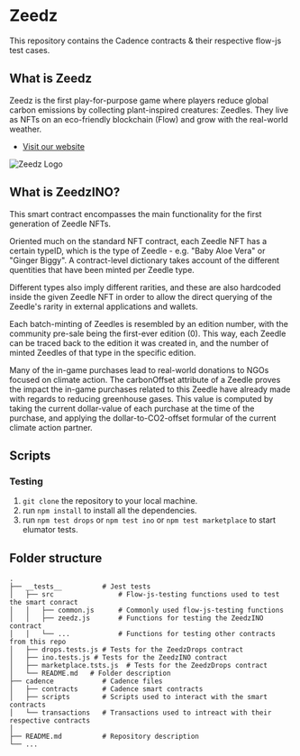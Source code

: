 # Zeedz

This repository contains the Cadence contracts & their respective flow-js test cases.

## What is Zeedz

Zeedz is the first play-for-purpose game where players reduce global carbon emissions by collecting plant-inspired creatures: Zeedles. They live as NFTs on an eco-friendly blockchain (Flow) and grow with the real-world weather.

- [Visit our website](https://www.zeedz.io)

![Zeedz Logo](https://d165cxmu8yeguz.cloudfront.net/assets/logo_temp.png)

## What is ZeedzINO?

This smart contract encompasses the main functionality for the first generation
of Zeedle NFTs.

Oriented much on the standard NFT contract, each Zeedle NFT has a certain typeID,
which is the type of Zeedle - e.g. "Baby Aloe Vera" or "Ginger Biggy". A contract-level
dictionary takes account of the different quentities that have been minted per Zeedle type.

Different types also imply different rarities, and these are also hardcoded inside
the given Zeedle NFT in order to allow the direct querying of the Zeedle's rarity
in external applications and wallets.

Each batch-minting of Zeedles is resembled by an edition number, with the community pre-sale being the first-ever edition (0). This way, each Zeedle can be traced back to the edition it was created in, and the number of minted Zeedles of that type in the specific edition.

Many of the in-game purchases lead to real-world donations to NGOs focused on climate action. The carbonOffset attribute of a Zeedle proves the impact the in-game purchases related to this Zeedle have already made with regards to reducing greenhouse gases. This value is computed by taking the current dollar-value of each purchase at the time of the purchase, and applying the dollar-to-CO2-offset formular of the current climate action partner.

## Scripts

### Testing

1. `git clone` the repository to your local machine.
2. run `npm install` to install all the dependencies.
3. run `npm test drops` or `npm test ino` or `npm test marketplace` to start elumator tests.

## Folder structure

    .
    ├── __tests__          # Jest tests
    │   ├── src                # Flow-js-testing functions used to test the smart conract
    │   │   ├── common.js      # Commonly used flow-js-testing functions
    │   │   ├── zeedz.js       # Functions for testing the ZeedzINO contract
    │   │   └── ...            # Functions for testing other contracts from this repo
    │   ├── drops.tests.js # Tests for the ZeedzDrops contract
    │   ├── ino.tests.js # Tests for the ZeedzINO contract
    │   ├── marketplace.tsts.js  # Tests for the ZeedzDrops contract
    │   └── README.md   # Folder description
    ├── cadence            # Cadence files
    │   ├── contracts      # Cadence smart contracts
    │   ├── scripts        # Scripts used to interact with the smart contracts
    │   └── transactions   # Transactions used to intreact with their respective contracts
    │
    ├── README.md          # Repository description
    └── ...
